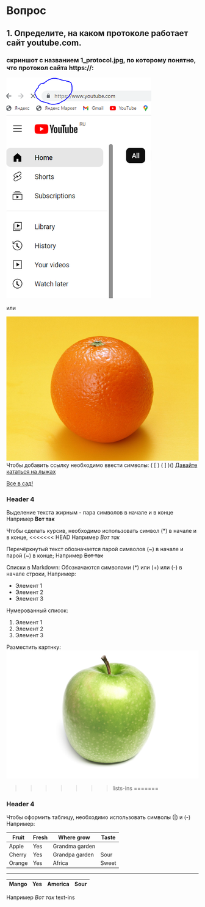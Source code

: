# Вопрос
## 1. Определите, на каком протоколе работает сайт youtube.com.

### скриншот с названием 1_protocol.jpg, по которому  понятно, что протокол сайта https://:

![Это https](1_protocol.jpg)

или 

![Это апельсин](orange-fruit.jpg)
Чтобы добавить ссылку необходимо ввести символы: ( [ ) ( ] )()
[Давайте кататься на лыжах](article-name.md)

[Все в сад!](article-name.md)


### Header 4 

 Выделение текста жирным -  пара символов в начале и в конце
Например **Вот так**

Чтобы сделать курсив,
необходимо использовать символ (*) в начале и в конце,
<<<<<<< HEAD
Например *Вот так*

Перечёркнутый текст обозначается парой символов (~) в начале и парой (~) в конце;
Например ~~Вот так~~

Списки в Markdown:
Обозначаются символами (*) или (+) или (-) в начале строки, 
Например:
+ Элемент 1
+ Элемент 2
+ Элемент 3

Нумерованный список:
1. Элемент 1
2. Элемент 2
3. Элемент 3

Разместить картнку:
![Это яблоко](apple-green%20fruit.jpg)

>>>>>>> lists-ins
=======
### Header 4

Чтобы оформить таблицу, необходимо использовать символы (|) и (-)
Например:


|Fruit   | Fresh  | Where grow | Taste|
|--------|--------|------------|------ |
| Apple  |Yes     | Grandma garden|    |
| Cherry |Yes     | Grandpa garden|Sour|
|  Orange| Yes    | Africa      |Sweet |
---------------------------------------
| Mango  | Yes    | America    |Sour  | 
--------|---------|------------|-------





Например *Вот так* 
 text-ins
